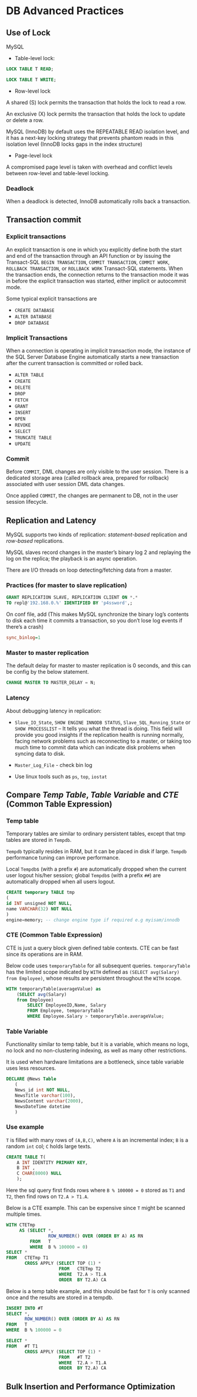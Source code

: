 # DB Advanced Practices

## Use of Lock 

MySQL

* Table-level lock: 

```sql
LOCK TABLE T READ;

LOCK TABLE T WRITE;
```

* Row-level lock

A shared (S) lock permits the transaction that holds the lock to read a row.

An exclusive (X) lock permits the transaction that holds the lock to update or delete a row.

MySQL (InnoDB) by default uses the REPEATABLE READ isolation level, and it has a
next-key locking strategy that prevents phantom reads in this isolation level (InnoDB locks gaps in the index structure)

* Page-level lock

A compromised page level is taken with overhead and conflict levels between row-level and table-level locking. 

### Deadlock

When a deadlock is detected, InnoDB automatically rolls back a transaction.

## Transaction commit

### Explicit transactions

An explicit transaction is one in which you explicitly define both the start and end of the transaction through an API function or by issuing the Transact-SQL `BEGIN TRANSACTION`, `COMMIT TRANSACTION`, `COMMIT WORK`, `ROLLBACK TRANSACTION`, or `ROLLBACK WORK` Transact-SQL statements. When the transaction ends, the connection returns to the transaction mode it was in before the explicit transaction was started, either implicit or autocommit mode.

Some typical explicit transactions are 
* `CREATE DATABASE`
* `ALTER DATABASE`
* `DROP DATABASE`

### Implicit Transactions

When a connection is operating in implicit transaction mode, the instance of the SQL Server Database Engine automatically starts a new transaction after the current transaction is committed or rolled back. 

* `ALTER TABLE`
* `CREATE`
* `DELETE`
* `DROP`
* `FETCH`
* `GRANT`
* `INSERT`
* `OPEN`
* `REVOKE`
* `SELECT`
* `TRUNCATE TABLE`
* `UPDATE`

### Commit

Before `COMMIT`, DML changes are only visible to the user session. There is a dedicated storage area (called rollback area, prepared for rollback) associated with user session DML data changes.

Once applied `COMMIT`, the changes are permanent to DB, not in the user session lifecycle.

## Replication and Latency

MySQL supports two kinds of replication: *statement-based* replication and *row-based* replications.

MySQL slaves record changes in the master’s binary log 2 and replaying the log on the replica; the playback is an async operation.

There are I/O threads on loop detecting/fetching data from a master.

### Practices (for master to slave replication)

```sql
GRANT REPLICATION SLAVE, REPLICATION CLIENT ON *.*
TO repl@'192.168.0.%' IDENTIFIED BY 'p4ssword',;
```

On conf file, add (This makes MySQL synchronize the binary log’s contents to disk each time it commits a transaction, so you don’t lose log events if there’s a crash)
```cfg
sync_binlog=1
```

### Master to master replication

The default delay for master to master replication is $0$ seconds, and this can be config by the below statement.
```sql
CHANGE MASTER TO MASTER_DELAY = N;
```

### Latency

About debugging latency in replication:

* `Slave_IO_State`, `SHOW ENGINE INNODB STATUS`, `Slave_SQL_Running_State` or `SHOW PROCESSLIST` – It tells you what the thread is doing. This field will provide you good insights if the replication health is running normally, facing network problems such as reconnecting to a master, or taking too much time to commit data which can indicate disk problems when syncing data to disk.

* `Master_Log_File` - check bin log

* Use linux tools such as `ps`, `top`, `iostat`


## Compare *Temp Table*, *Table Variable* and *CTE* (Common Table Expression)

### Temp table

Temporary tables are similar to ordinary persistent tables, except that tmp tables are stored in `Tempdb`. 

`Tempdb` typically resides in RAM, but it can be placed in disk if large. `Tempdb` performance tuning can improve performance.

Local `Tempdb`s (with a prefix `#`) are automatically dropped when the current user logout his/her session; global `Tempdb`s (with a prefix `##`) are automatically dropped when all users logout. 

```sql
CREATE temporary TABLE tmp
(
id INT unsigned NOT NULL,
name VARCHAR(32) NOT NULL
)
engine=memory; -- change engine type if required e.g myisam/innodb
```

### CTE (Common Table Expression)

CTE is just a query block given defined table contexts. 
CTE can be fast since its operations are in RAM.

Below code uses `temporaryTable` for all subsequent queries. 
`temporaryTable` has the limited scope indicated by `WITH` defined as `(SELECT avg(Salary) from Employee)`, whose results are persistent throughout the `WITH` scope.

```sql
WITH temporaryTable(averageValue) as
    (SELECT avg(Salary)
    from Employee)
        SELECT EmployeeID,Name, Salary 
        FROM Employee, temporaryTable 
        WHERE Employee.Salary > temporaryTable.averageValue;
```

### Table Variable

Functionality similar to temp table, but it is a variable, which means no logs, no lock and no non-clustering indexing, as well as many other restrictions. 

It is used when hardware limitations are a bottleneck, since table variable uses less resources.

```sql
DECLARE @News Table 
　　( 
　　News_id int NOT NULL, 
　　NewsTitle varchar(100), 
　　NewsContent varchar(2000), 
　　NewsDateTime datetime 
　　)
```

### Use example

`T` is filled with many rows of `(A,B,C)`, where `A` is an incremental index; `B` is a random `int` col; `C` holds large texts.
```sql
CREATE TABLE T(
    A INT IDENTITY PRIMARY KEY, 
    B INT , 
    C CHAR(8000) NULL
    );
```

Here the sql query first finds rows where `B % 100000 = 0` stored as `T1` and `T2`, then find rows on `T2.A > T1.A`.

Below is a CTE example. This can be expensive since `T` might be scanned multiple times.
```sql
WITH CTETmp
     AS (SELECT *,
                ROW_NUMBER() OVER (ORDER BY A) AS RN
         FROM   T
         WHERE  B % 100000 = 0)
SELECT *
FROM   CTETmp T1
       CROSS APPLY (SELECT TOP (1) *
                    FROM   CTETmp T2
                    WHERE  T2.A > T1.A
                    ORDER  BY T2.A) CA 
```

Below is a temp table example, and this should be fast for `T` is only scanned once and the results are stored in a tempdb.
```sql
INSERT INTO #T
SELECT *,
       ROW_NUMBER() OVER (ORDER BY A) AS RN
FROM   T
WHERE  B % 100000 = 0

SELECT *
FROM   #T T1
       CROSS APPLY (SELECT TOP (1) *
                    FROM   #T T2
                    WHERE  T2.A > T1.A
                    ORDER  BY T2.A) CA 
```

## Bulk Insertion and Performance Optimization